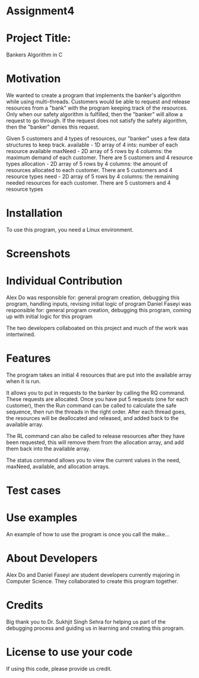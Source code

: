 # Assignment4

# Project Title: 
Bankers Algorithm in C

# Motivation
We wanted to create a program that implements the banker's algorithm while using multi-threads.
Customers would be able to request and release resources from a "bank" with the program keeping track of the resources. Only when our safety algorithm is fulfilled, then the "banker" will allow a request to go through. If the request does not satisfy the safety algorithm, then the "banker" denies this request.

Given 5 customers and 4 types of resources, our "banker" uses a few data structures to keep track.
available - 1D array of 4 ints: number of each resource available
maxNeed - 2D array of 5 rows by 4 columns: the maximum demand of each customer. There are 5 customers and 4 resource types
allocation - 2D array of 5 rows by 4 columns: the amount of resources allocated to each customer. There are 5 customers and 4 resource types
need - 2D array of 5 rows by 4 columns: the remaining needed resources for each customer. There are 5 customers and 4 resource types

# Installation
To use this program, you need a Linux environment.

# Screenshots

# Individual Contribution
Alex Do was responsible for: general program creation, debugging this program, handling inputs, revising initial logic of program
Daniel Faseyi was responsible for: general program creation, debugging this program, coming up with initial logic for this program

The two developers collaboated on this project and much of the work was intertwined.

# Features
The program takes an initial 4 resources that are put into the available array when it is run.

It allows you to put in requests to the banker by calling the RQ command. These requests are allocated. Once you have put 5 requests (one for each customer), then the Run command can be called to calculate the safe sequence, then run the threads in the right order. After each thread goes, the resources will be deallocated and released, and added back to the available array.

The RL command can also be called to release resources after they have been requested, this will remove them from the allocation array, and add them back into the available array.

The status command allows you to view the current values in the need, maxNeed, available, and allocation arrays.

# Test cases


# Use examples
An example of how to use the program is once you call the make...

# About Developers
Alex Do and Daniel Faseyi are student developers currently majoring in Computer Science. They collaborated to create this program together.

# Credits
Big thank you to Dr. Sukhjit Singh Sehra for helping us part of the debugging process and guiding us in learning and creating this program.

# License to use your code
If using this code, please provide us credit.
